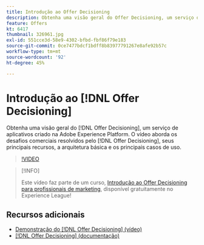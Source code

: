 ```yaml
---
title: Introdução ao Offer Decisioning
description: Obtenha uma visão geral do Offer Decisioning, um serviço de aplicativos criado na Adobe Experience Platform.
feature: Offers
kt: 6417
thumbnail: 326961.jpg
exl-id: 551cce3d-58e9-4302-bfbd-fbf86f79e183
source-git-commit: 0ce7477bdcf1bdff8b83977791267e8afe92b57c
workflow-type: tm+mt
source-wordcount: '92'
ht-degree: 45%

---
```


# Introdução ao [!DNL Offer Decisioning]

Obtenha uma visão geral do [!DNL Offer Decisioning], um serviço de aplicativos criado na Adobe Experience Platform. O vídeo aborda os desafios comerciais resolvidos pelo [!DNL Offer Decisioning], seus principais recursos, a arquitetura básica e os principais casos de uso.


>[!VIDEO](https://video.tv.adobe.com/v/326961?quality=12&learn=on)

>[!INFO]
>
> Este vídeo faz parte de um curso, [Introdução ao Offer Decisioning para profissionais de marketing](https://experienceleague.adobe.com/?recommended=ExperiencePlatform-U-1-2020.1.offerdecisioning?lang=pt-BR), disponível gratuitamente no Experience League!

## Recursos adicionais

* [Demonstração do [!DNL Offer Decisioning] (vídeo)](demo-of-offer-decisioning.md)
* [[!DNL Offer Decisioning] (documentação)](https://experienceleague.adobe.com/docs/offer-decisioning/using/get-started/starting-offer-decisioning.html?lang=pt-BR)
